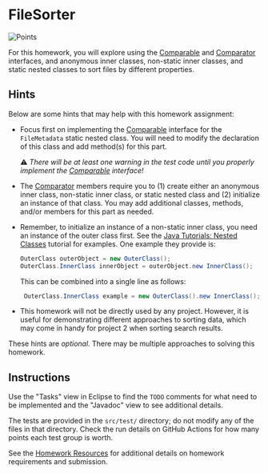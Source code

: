 FileSorter
=================================================

![Points](../../blob/badges/points.svg)

For this homework, you will explore using the [Comparable](https://www.cs.usfca.edu/~cs272/javadoc/api/java.base/java/lang/Comparable.html) and [Comparator](https://www.cs.usfca.edu/~cs272/javadoc/api/java.base/java/util/Comparator.html) interfaces, and anonymous inner classes, non-static inner classes, and static nested classes to sort files by different properties.

## Hints ##

Below are some hints that may help with this homework assignment:

  - Focus first on implementing the [Comparable](https://www.cs.usfca.edu/~cs272/javadoc/api/java.base/java/lang/Comparable.html) interface for the `FileMetadata` static nested class. You will need to modify the declaration of this class and add method(s) for this part.

    :warning: *There will be at least one warning in the test code until you properly implement the [Comparable](https://www.cs.usfca.edu/~cs272/javadoc/api/java.base/java/lang/Comparable.html) interface!*

  - The [Comparator](https://www.cs.usfca.edu/~cs272/javadoc/api/java.base/java/util/Comparator.html) members require you to (1) create either an anonymous inner class, non-static inner class, or static nested class and (2) initialize an instance of that class. You may add additional classes, methods, and/or members for this part as needed.

  - Remember, to initialize an instance of a non-static inner class, you need an instance of the outer class first. See the [Java Tutorials: Nested Classes](https://docs.oracle.com/javase/tutorial/java/javaOO/nested.html) tutorial for examples. One example they provide is:

      ```java
      OuterClass outerObject = new OuterClass();
      OuterClass.InnerClass innerObject = outerObject.new InnerClass();
      ```

      This can be combined into a single line as follows:

      ```java
       OuterClass.InnerClass example = new OuterClass().new InnerClass();
       ```

  - This homework will not be directly used by any project. However, it is useful for demonstrating different approaches to sorting data, which may come in handy for project 2 when sorting search results.

These hints are *optional*. There may be multiple approaches to solving this homework.

## Instructions ##

Use the "Tasks" view in Eclipse to find the `TODO` comments for what need to be implemented and the "Javadoc" view to see additional details.

The tests are provided in the `src/test/` directory; do not modify any of the files in that directory. Check the run details on GitHub Actions for how many points each test group is worth. 

See the [Homework Resources](https://usf-cs272-spring2023.github.io/resources/homework/) for additional details on homework requirements and submission.
